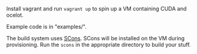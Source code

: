 Install vagrant and run `vagrant up` to spin up a VM containing CUDA and ocelot.

Example code is in "examples/".

The build system uses [SCons](http://www.scons.org/). SCons will be installed
on the VM during provisioning. Run the `scons` in the appropriate directory
to build your stuff.

